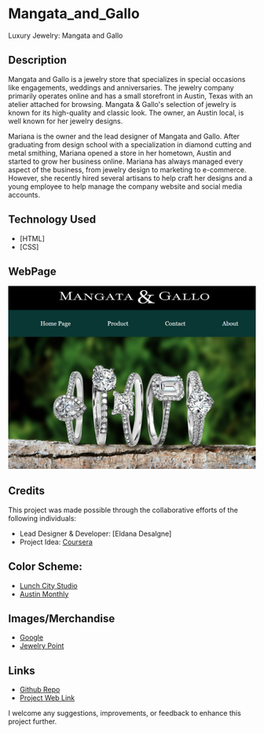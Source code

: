 # Mangata_and_Gallo
Luxury Jewelry: Mangata and Gallo

## Description 
Mangata and Gallo is a jewelry store that specializes in special occasions like engagements, weddings and anniversaries. The jewelry company primarily operates online and has a small storefront in Austin, Texas with an atelier attached for browsing. Mangata & Gallo's selection of jewelry is known for its high-quality and classic look. The owner, an Austin local, is well known for her jewelry designs.  

Mariana is the owner and the lead designer of Mangata and Gallo. After graduating from design school with a specialization in diamond cutting and metal smithing, Mariana opened a store in her hometown, Austin and started to grow her business online. Mariana has always managed every aspect of the business, from jewelry design to marketing to e-commerce. However, she recently hired several artisans to help craft her designs and a young employee to help manage the company website and social media accounts.

## Technology Used
- [HTML]
- [CSS]

## WebPage
![Jewelry Online Front](source/Page1.png)

## Credits
This project was made possible through the collaborative efforts of the following individuals:

- Lead Designer & Developer: [Eldana Desalgne]
- Project Idea: [Coursera](https://www.coursera.org/learn/html-and-css-in-depth/)

## Color Scheme:
- [Lunch City Studio](https://lunchcitystudio.com/products/austin-color-palette-print)
- [Austin Monthly](https://www.austinmonthly.com/the-color-palettes-of-austin-and-the-texas-hill-country/)

## Images/Merchandise
- [Google](www.google.com)
- [Jewelry Point](https://www.jewelrypoint.com/colored-diamond-rings/)

## Links 
- [Github Repo](https://ed2022.github.io/Mangata_and_Gallo/) 
- [Project Web Link](hhttps://github.com/ed2022/Mangata_and_Gallo)

I welcome any suggestions, improvements, or feedback to enhance this project further.
